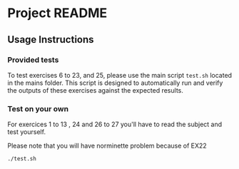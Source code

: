 # Project README

## Usage Instructions

### Provided tests 
To test exercises 6 to 23, and 25, please use the main script `test.sh` located in the mains folder. This script is designed to automatically run and verify the outputs of these exercises against the expected results.

### Test on your own
For exercices 1 to 13 , 24 and 26 to 27 you'll have to read the subject and test yourself.

Please note that you will have norminette problem because of EX22

```bash
./test.sh
